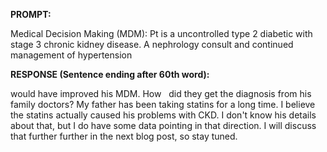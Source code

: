 **PROMPT:**

Medical Decision Making (MDM): Pt is a uncontrolled type 2 diabetic with stage 3 chronic kidney disease. A nephrology consult and continued management of hypertension 

**RESPONSE (Sentence ending after 60th word):**

would have improved his MDM. How   did they get the diagnosis from his family doctors? My father has been taking statins for a long time. I believe the statins actually caused his problems with CKD. I don't know his details about that, but I do have some data pointing in that direction. I will discuss that further further in the next blog post, so stay tuned. 